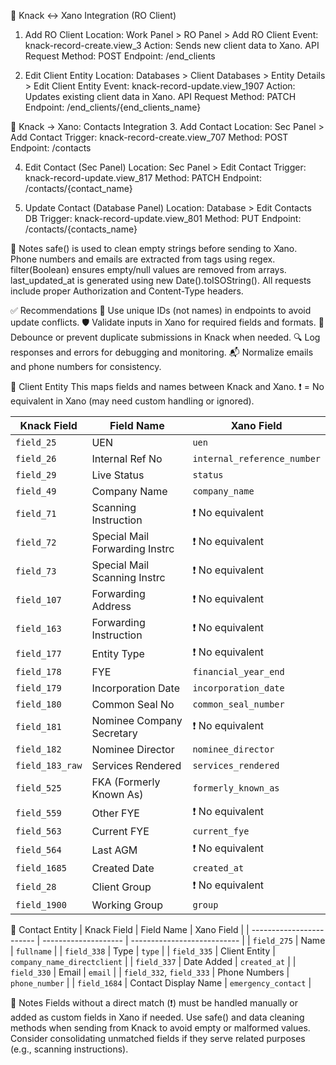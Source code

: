 🔗 Knack ↔ Xano Integration (RO Client)

1. Add RO Client
   Location: Work Panel > RO Panel > Add RO Client
   Event: knack-record-create.view_3
   Action: Sends new client data to Xano.
   API Request
   Method: POST
   Endpoint: /end_clients

2. Edit Client Entity
   Location: Databases > Client Databases > Entity Details > Edit Client Entity
   Event: knack-record-update.view_1907
   Action: Updates existing client data in Xano.
   API Request
   Method: PATCH
   Endpoint: /end_clients/{end_clients_name}

🔗 Knack → Xano: Contacts Integration 3. Add Contact
Location: Sec Panel > Add Contact
Trigger: knack-record-create.view_707
Method: POST
Endpoint: /contacts

4. Edit Contact (Sec Panel)
   Location: Sec Panel > Edit Contact
   Trigger: knack-record-update.view_817
   Method: PATCH
   Endpoint: /contacts/{contact_name}

5. Update Contact (Database Panel)
   Location: Database > Edit Contacts DB
   Trigger: knack-record-update.view_801
   Method: PUT
   Endpoint: /contacts/{contacts_name}

📝 Notes
safe() is used to clean empty strings before sending to Xano.
Phone numbers and emails are extracted from <a> tags using regex.
filter(Boolean) ensures empty/null values are removed from arrays.
last_updated_at is generated using new Date().toISOString().
All requests include proper Authorization and Content-Type headers.

✅ Recommendations
🔐 Use unique IDs (not names) in endpoints to avoid update conflicts.
🛡️ Validate inputs in Xano for required fields and formats.
🔁 Debounce or prevent duplicate submissions in Knack when needed.
🔍 Log responses and errors for debugging and monitoring.
📬 Normalize emails and phone numbers for consistency.

👤 Client Entity
This maps fields and names between Knack and Xano.
❗️ = No equivalent in Xano (may need custom handling or ignored).

| Knack Field     | Field Name                     | Xano Field                  |
| --------------- | ------------------------------ | --------------------------- |
| `field_25`      | UEN                            | `uen`                       |
| `field_26`      | Internal Ref No                | `internal_reference_number` |
| `field_29`      | Live Status                    | `status`                    |
| `field_49`      | Company Name                   | `company_name`              |
| `field_71`      | Scanning Instruction           | ❗️ No equivalent           |
| `field_72`      | Special Mail Forwarding Instrc | ❗️ No equivalent           |
| `field_73`      | Special Mail Scanning Instrc   | ❗️ No equivalent           |
| `field_107`     | Forwarding Address             | ❗️ No equivalent           |
| `field_163`     | Forwarding Instruction         | ❗️ No equivalent           |
| `field_177`     | Entity Type                    | ❗️ No equivalent           |
| `field_178`     | FYE                            | `financial_year_end`        |
| `field_179`     | Incorporation Date             | `incorporation_date`        |
| `field_180`     | Common Seal No                 | `common_seal_number`        |
| `field_181`     | Nominee Company Secretary      | ❗️ No equivalent           |
| `field_182`     | Nominee Director               | `nominee_director`          |
| `field_183_raw` | Services Rendered              | `services_rendered`         |
| `field_525`     | FKA (Formerly Known As)        | `formerly_known_as`         |
| `field_559`     | Other FYE                      | ❗️ No equivalent           |
| `field_563`     | Current FYE                    | `current_fye`               |
| `field_564`     | Last AGM                       | ❗️ No equivalent           |
| `field_1685`    | Created Date                   | `created_at`                |
| `field_28`      | Client Group                   | ❗️ No equivalent           |
| `field_1900`    | Working Group                  | `group`                     |

📇 Contact Entity
| Knack Field | Field Name | Xano Field |
| ------------------------ | -------------------- | --------------------------- |
| `field_275` | Name | `fullname` |
| `field_338` | Type | `type` |
| `field_335` | Client Entity | `company_name_directclient` |
| `field_337` | Date Added | `created_at` |
| `field_330` | Email | `email` |
| `field_332`, `field_333` | Phone Numbers | `phone_number` |
| `field_1684` | Contact Display Name | `emergency_contact` |

📝 Notes
Fields without a direct match (❗️) must be handled manually or added as custom fields in Xano if needed.
Use safe() and data cleaning methods when sending from Knack to avoid empty or malformed values.
Consider consolidating unmatched fields if they serve related purposes (e.g., scanning instructions).

